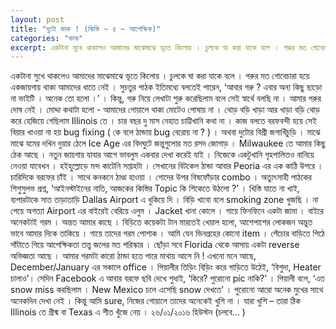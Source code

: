 ```yaml
---
layout: post
title: "দুটো কাক ! (কিস্তি ~ ৪ ~ আপেক্ষিক)"
categories: "কাক"
excerpt: একটানা সুখে থাকলেও আমাদের মাঝেমাঝে ভূতে কিলোয় । চুলকে ঘা করা যাকে বলে । গরুর মত গোবেচারা হয়ে একজায়গায় থাকা আমাদের ধাতে নেই ...
---
```


একটানা সুখে থাকলেও আমাদের মাঝেমাঝে ভূতে কিলোয় । চুলকে ঘা করা যাকে বলে । গরুর মত গোবেচারা হয়ে একজায়গায় থাকা আমাদের ধাতে নেই । সুচতুর পাঠক ইতিমধ্যে বলতেই পারেন, ‘আবার গরু ? এবার অন্য কিছু ছাড়ো না ভাইটি । অনেক তো হলো ।’ । কিন্তু, গরু নিয়ে লেখাটা শুরু করেছিলাম বলে সেই স্বার্থে বলছি না । আমার গরুর দোষ নেই । মোদ্দা কথাটা হলো - আমাদের গোয়ালে থাকা মোটেও পোষায় না ।
থোড় বড়ি খাড়া আর খাড়া বড়ি থোড় করে হেজিয়ে গেছিলাম Illinois তে । চার বছর দু মাস নেহাত চাট্টিখানি কথা না । কাজ বলতে বরফবন্দী হয়ে সেই বিয়ার খাওয়া না হয় bug fixing ( কে বলে ঠান্ডায় bug বেরোয় না ? ) । অথবা দুটোর বিশ্রী জগাখিঁচুড়ি । মাঝে মাঝে যমের দখিন দুয়ার ঠেলে Ice Age এর বিদঘুটে জন্তুগুলোর মত রসদ জোগাড় ।
Milwaukee তে আমার কিছু ঠেক আছে । নতুন জায়গায় যাবার আগে ভাবলুম একবার দেখা করেই যাই । নিজেকে একটুখানি গৃহপালিতও বানিয়ে নেওয়া যাবেখন । হইহুল্লোড়ে মন্দ কাটেনি সপ্তাহটা । সেখানের বিটকেল ঠান্ডা আবার Peoria এর এক কাঠি উপরে । চারিদিকে বরফের চাঁই । সাথে কনকনে ঠাণ্ডা হাওয়া । গোদের উপর বিষফোঁড়ার combo ।
অত্যুৎসাহী পাঠকের শিশুসুলভ প্রশ্ন, ‘আইনস্টাইনের নাতি, আজকের কিস্তির Topic কি শিকেতে উঠলো ?’ । খিস্তি যাতে না খাই, ব্যপারটাকে সাত তাড়াতাড়ি Dallas Airport এ ধুকিয়ে দি ।
বিড়ি খাবো বলে smoking zone খুজছি । না পেয়ে অগত্যা Airport এর বাইরেই বেরিয়ে এলুম । Jacket খানা কোলে । গায়ে ফিনফিনে একটা জামা । বাইরে অনেকটাই গরম । অন্তত আমার কাছে । বিড়িতে কয়েকটা টান মারতেই খেয়াল হলো, আশেপাশের লোকজন অদ্ভুত ভাবে আমার দিকে তাকিয়ে । গায়ে তাদের গরম পোশাক । আমি যেন ভিনগ্রহের কোনো item ।
পেঁচোর বাড়িতে পিঠে সাঁটাতে গিয়ে আপেক্ষিকতা তত্ত্ব জলের মত পরিস্কার । ছোঁড়া সবে Florida থেকে আসায় একটা reverse অভিজ্ঞতা আছে । আমার গরমটা কারো ঠান্ডা হতে পারে মাথায় আসে নি !
এখনো মনে আছে, December/January এর সকালে office । পিয়ালীর তিড়িং বিড়িং করে গাড়িতে উঠেই, ‘বিশুদা, Heater চালাও’। সেদিন Facebook এ আবার বরফে ছবি দেখে শুধাই, ‘কিরে? পুরোনো pic নাকি?’ । পিয়ালী বলে, ‘এত snow miss করছিলাম । New Mexico চলে এসেছি snow দেখতে’ ।
পুরোনো আরো অনেক মুখের সাথে অনেকদিন দেখা নেই । কিন্তু আমি sure, নিজের গোয়ালে তাদের অনেকেই খুশি না । যারা খুশি – তারা ঠিক Illinois তে গ্রীষ্ম বা Texas এ শীত খুঁজে নেয় ।
২৬/০১/২০১৬
হিউস্টন 
(চলবে... )